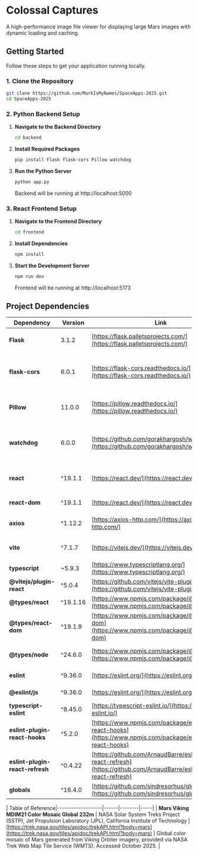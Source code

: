# Colossal Captures

A high-performance image file viewer for displaying large Mars images with dynamic loading and caching.

## Getting Started

Follow these steps to get your application running locally.

### 1. Clone the Repository
```bash
git clone https://github.com/MarkIsMyNames/SpaceApps-2025.git
cd SpaceApps-2025
```

### 2. Python Backend Setup

1. **Navigate to the Backend Directory**
    ```bash
    cd backend
    ```

2. **Install Required Packages**
    ```bash
    pip install Flask flask-cors Pillow watchdog
    ```

3. **Run the Python Server**
    ```bash
    python app.py
    ```
    Backend will be running at http://localhost:5000

### 3. React Frontend Setup

1. **Navigate to the Frontend Directory**
    ```bash
    cd frontend
    ```

2. **Install Dependencies**
    ```bash
    npm install
    ```

3. **Start the Development Server**
    ```bash
    npm run dev
    ```
    Frontend will be running at http://localhost:5173


## Project Dependencies

| Dependency | Version | Link | Purpose |
|------------|---------|------|---------|
| **Flask** | 3.1.2 | [https://flask.palletsprojects.com/](https://flask.palletsprojects.com/) | Web framework for serving API endpoints and files |
| **flask-cors** | 6.0.1 | [https://flask-cors.readthedocs.io/](https://flask-cors.readthedocs.io/) | Handle Cross-Origin Resource Sharing (CORS) for frontend-backend communication |
| **Pillow** | 11.0.0 | [https://pillow.readthedocs.io/](https://pillow.readthedocs.io/) | Read image dimensions from files and validate image formats |
| **watchdog** | 6.0.0 | [https://github.com/gorakhargosh/watchdog](https://github.com/gorakhargosh/watchdog) | Monitor file directories for new/modified files and automatically update database |
| **react** | ^19.1.1 | [https://react.dev/](https://react.dev/) | UI component framework for building the file viewer interface |
| **react-dom** | ^19.1.1 | [https://react.dev/](https://react.dev/) | React renderer for DOM manipulation |
| **axios** | ^1.12.2 | [https://axios-http.com/](https://axios-http.com/) | HTTP client for fetching file metadata from backend API |
| **vite** | ^7.1.7 | [https://vitejs.dev/](https://vitejs.dev/) | Fast build tool and development server with HMR |
| **typescript** | ~5.9.3 | [https://www.typescriptlang.org/](https://www.typescriptlang.org/) | Type-safe JavaScript for better code quality |
| **@vitejs/plugin-react** | ^5.0.4 | [https://github.com/vitejs/vite-plugin-react](https://github.com/vitejs/vite-plugin-react) | Vite plugin for React Fast Refresh support |
| **@types/react** | ^19.1.16 | [https://www.npmjs.com/package/@types/react](https://www.npmjs.com/package/@types/react) | TypeScript type definitions for React |
| **@types/react-dom** | ^19.1.9 | [https://www.npmjs.com/package/@types/react-dom](https://www.npmjs.com/package/@types/react-dom) | TypeScript type definitions for ReactDOM |
| **@types/node** | ^24.6.0 | [https://www.npmjs.com/package/@types/node](https://www.npmjs.com/package/@types/node) | TypeScript type definitions for Node.js APIs |
| **eslint** | ^9.36.0 | [https://eslint.org/](https://eslint.org/) | JavaScript/TypeScript linter for code quality |
| **@eslint/js** | ^9.36.0 | [https://eslint.org/](https://eslint.org/) | ESLint JavaScript rules configuration |
| **typescript-eslint** | ^8.45.0 | [https://typescript-eslint.io/](https://typescript-eslint.io/) | ESLint plugin for TypeScript support |
| **eslint-plugin-react-hooks** | ^5.2.0 | [https://www.npmjs.com/package/eslint-plugin-react-hooks](https://www.npmjs.com/package/eslint-plugin-react-hooks) | ESLint rules for React Hooks best practices |
| **eslint-plugin-react-refresh** | ^0.4.22 | [https://github.com/ArnaudBarre/eslint-plugin-react-refresh](https://github.com/ArnaudBarre/eslint-plugin-react-refresh) | ESLint plugin for React Fast Refresh compatibility |
| **globals** | ^16.4.0 | [https://github.com/sindresorhus/globals](https://github.com/sindresorhus/globals) | Global variable definitions for ESLint |

| Table of Reference|-------------------|------|--------|-----|
| **Mars Viking MDIM21 Color Mosaic Global 232m** | NASA Solar System Treks Project (SSTP), Jet Propulsion Laboratory (JPL), California Institute of Technology | [https://trek.nasa.gov/tiles/apidoc/trekAPI.html?body=mars](https://trek.nasa.gov/tiles/apidoc/trekAPI.html?body=mars) | Global color mosaic of Mars generated from Viking Orbiter imagery, provided via NASA Trek Web Map Tile Service (WMTS). Accessed October 2025. |
